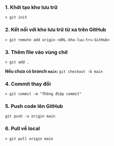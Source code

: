 ### 1. Khởi tạo kho lưu trữ
    > git init

### 2. Kết nối với kho lưu trữ từ xa trên GitHub
    > git remote add origin <URL-kho-luu-tru-GitHub>

### 3. Thêm file vào vùng chờ
    > git add .

**Nếu chưa có branch `main`:** `git checkout -b main`
    
### 4. Commit thay đổi
    > git commit -m "Thông điệp commit"

### 5. Push code lên GitHub

    git push -u origin main

### 6. Pull về local
    > git pull origin main

